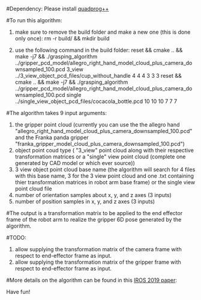 #Dependency:
Please install [quadprog++](https://github.com/liuq/QuadProgpp)

#To run this algorithm:
1. make sure to remove the build folder and make a new one (this is done only once):
rm -r build/ && mkdir build

2. use the following command in the build folder:
reset && cmake .. && make -j7 && ./grasping_algorithm ../gripper_pcd_model/allegro_right_hand_model_cloud_plus_camera_downsampled_100.pcd 3_view ../3_view_object_pcd_files/cup_without_handle 4 4 4 3 3 3
reset && cmake .. && make -j7 && ./grasping_algorithm ../gripper_pcd_model/allegro_right_hand_model_cloud_plus_camera_downsampled_100.pcd single ../single_view_object_pcd_files/cocacola_bottle.pcd 10 10 10 7 7 7

#The algorithm takes 9 input arguments:
1. the gripper point cloud (currently you can use the the allegro hand "allegro_right_hand_model_cloud_plus_camera_downsampled_100.pcd" and the Franka panda gripper "franka_gripper_model_cloud_plus_camera_downsampled_100.pcd")
2. object point coud type ( "3_view" point cloud along with their respective transformation matrices or a "single" view point cloud (complete one generated by CAD model or which ever source))
3. 3 view object point cloud base name (the algorithm will search for 4 files with this base name, 3 for the 3 view point cloud and one .txt containing thier transformation matrices in robot arm base frame) or the single view point cloud file
4. number of orientation samples about x, y, and z axes (3 inputs)
5. number of position samples in x, y, and z axes (3 inputs)

#The output is a transformation matrix to be applied to the end effector frame of the robot arm to realize the gripper 6D pose generated by the algorithm.

#TODO:
1. allow supplying the transformation matrix of the camera frame with respect to end-effector frame as input.
2. allow supplying the transformation matrix of the gripper frame with respect to end-effector frame as input.

#More details on the algorithm can be found in this [IROS 2019 paper](http://eprints.lincoln.ac.uk/36370/1/IROS19_1656_MS.pdf):

Have fun!
